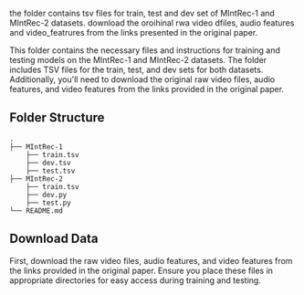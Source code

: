 the folder contains tsv files for train, test and dev set of MIntRec-1 and MIntRec-2 datasets. download the oroihinal rwa video dfiles, audio features and video_featrures from the links presented in the original paper.

This folder contains the necessary files and instructions for training and testing models on the MIntRec-1 and MIntRec-2 datasets. The folder includes TSV files for the train, test, and dev sets for both datasets. Additionally, you'll need to download the original raw video files, audio features, and video features from the links provided in the original paper.

## Folder Structure

```
.
├── MIntRec-1
    ├── train.tsv
    ├── dev.tsv
    ├── test.tsv
├── MIntRec-2
    ├── train.tsv
    ├── dev.py
    ├── test.py
└── README.md
```

## Download Data

First, download the raw video files, audio features, and video features from the links provided in the original paper. Ensure you place these files in appropriate directories for easy access during training and testing.

